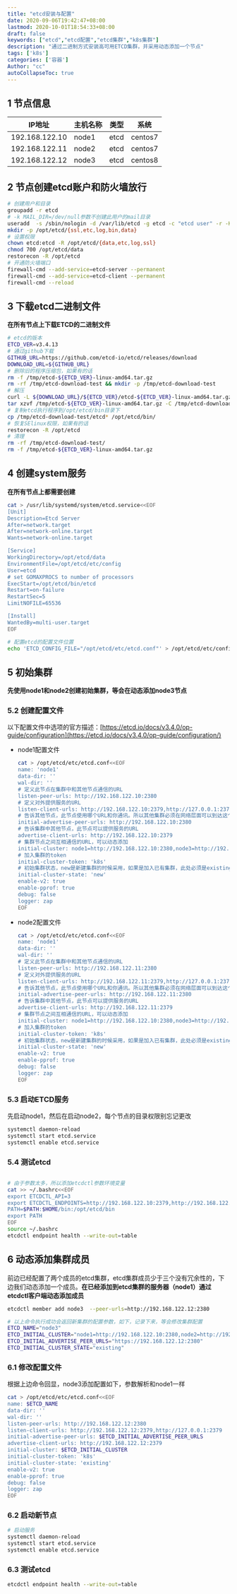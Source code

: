```yaml
---
title: "etcd安装与配置"
date: 2020-09-06T19:42:47+08:00
lastmod: 2020-10-01T18:54:33+08:00
draft: false
keywords: ["etcd","etcd配置","etcd集群","k8s集群"]
description: "通过二进制方式安装高可用ETCD集群，并采用动态添加一个节点"
tags: ['k8s']
categories: ['容器']
Author: "cc"
autoCollapseToc: true
---
```


<!--more-->

## 1 节点信息

| IP地址         | 主机名称  | 类型 | 系统    |
| -------------- | --------  | ---- | ------- |
| 192.168.122.10 | node1     | etcd | centos7 |
| 192.168.122.11 | node2     | etcd | centos7 |
| 192.168.122.12 | node3     | etcd | centos8 |


## 2 节点创建etcd账户和防火墙放行

```sh
# 创建用户和目录
groupadd -r etcd
# -k MAIL_DIR=/dev/null参数不创建此用户的mail目录
useradd  -s /sbin/nologin -d /var/lib/etcd -g etcd -c "etcd user" -r -K MAIL_DIR=/dev/null etcd
mkdir -p /opt/etcd/{ssl,etc,log,bin,data}
# 设置权限
chown etcd:etcd -R /opt/etcd/{data,etc,log,ssl}
chmod 700 /opt/etcd/data
restorecon -R /opt/etcd
# 开通防火墙端口
firewall-cmd --add-service=etcd-server --permanent
firewall-cmd --add-service=etcd-client --permanent
firewall-cmd --reload
```

## 3 下载etcd二进制文件

**在所有节点上下载ETCD的二进制文件**

```sh
# etcd的版本
ETCD_VER=v3.4.13
# 通过github下载
GITHUB_URL=https://github.com/etcd-io/etcd/releases/download
DOWNLOAD_URL=${GITHUB_URL}
# 删除旧的程序压缩包，如果有的话
rm -f /tmp/etcd-${ETCD_VER}-linux-amd64.tar.gz
rm -rf /tmp/etcd-download-test && mkdir -p /tmp/etcd-download-test
# 解压
curl -L ${DOWNLOAD_URL}/${ETCD_VER}/etcd-${ETCD_VER}-linux-amd64.tar.gz -o /tmp/etcd-${ETCD_VER}-linux-amd64.tar.gz
tar xzvf /tmp/etcd-${ETCD_VER}-linux-amd64.tar.gz -C /tmp/etcd-download-test --strip-components=1
# 复制etcd执行程序到/opt/etcd/bin目录下
cp /tmp/etcd-download-test/etcd* /opt/etcd/bin/
# 恢复SElinux权限，如果有的话
restorecon -R /opt/etcd
# 清理
rm -rf /tmp/etcd-download-test/
rm -f /tmp/etcd-${ETCD_VER}-linux-amd64.tar.gz
```
  
## 4 创建system服务

**在所有节点上都需要创建**

```sh
cat > /usr/lib/systemd/system/etcd.service<<EOF
[Unit]
Description=Etcd Server
After=network.target
After=network-online.target
Wants=network-online.target

[Service]
WorkingDirectory=/opt/etcd/data
EnvironmentFile=/opt/etcd/etc/config
User=etcd
# set GOMAXPROCS to number of processors
ExecStart=/opt/etcd/bin/etcd 
Restart=on-failure
RestartSec=5
LimitNOFILE=65536

[Install]
WantedBy=multi-user.target
EOF

# 配置etcd的配置文件位置
echo 'ETCD_CONFIG_FILE="/opt/etcd/etc/etcd.conf"' > /opt/etcd/etc/config
```

## 5 初始集群

**先使用node1和node2创建初始集群，等会在动态添加node3节点**
 
### 5.2 创建配置文件

以下配置文件中选项的官方描述：[https://etcd.io/docs/v3.4.0/op-guide/configuration](https://etcd.io/docs/v3.4.0/op-guide/configuration/)

* node1配置文件

    ```sh
    cat > /opt/etcd/etc/etcd.conf<<EOF
    name: 'node1'
    data-dir: ''
    wal-dir: ''
    # 定义此节点在集群中和其他节点通信的URL
    listen-peer-urls: http://192.168.122.10:2380
    # 定义对外提供服务的URL
    listen-client-urls: http://192.168.122.10:2379,http://127.0.0.1:2379
    # 告诉其他节点，此节点使用哪个URL和你通讯。所以其他集群必须在网络层面可以到达这个地址。URL可以包含域名
    initial-advertise-peer-urls: http://192.168.122.10:2380
    # 告诉集群中其他节点，此节点可以提供服务的URL
    advertise-client-urls: http://192.168.122.10:2379
    # 集群节点之间互相通信的URL，可以动态添加
    initial-cluster: node1=http://192.168.122.10:2380,node3=http://192.168.122.11:2380
    # 加入集群的token
    initial-cluster-token: 'k8s'
    # 初始集群状态，new是新建集群的时候采用，如果是加入已有集群，此处必须是existing
    initial-cluster-state: 'new'
    enable-v2: true
    enable-pprof: true
    debug: false
    logger: zap
    EOF
    ```

* node2配置文件

    ```sh
    cat > /opt/etcd/etc/etcd.conf<<EOF
    name: 'node1'
    data-dir: ''
    wal-dir: ''
    # 定义此节点在集群中和其他节点通信的URL
    listen-peer-urls: http://192.168.122.11:2380
    # 定义对外提供服务的URL
    listen-client-urls: http://192.168.122.11:2379,http://127.0.0.1:2379
    # 告诉其他节点，此节点使用哪个URL和你通讯。所以其他集群必须在网络层面可以到达这个地址。URL可以包含域名
    initial-advertise-peer-urls: http://192.168.122.11:2380
    # 告诉集群中其他节点，此节点可以提供服务的URL
    advertise-client-urls: http://192.168.122.11:2379
    # 集群节点之间互相通信的URL，可以动态添加
    initial-cluster: node1=http://192.168.122.10:2380,node3=http://192.168.122.11:2380
    # 加入集群的token
    initial-cluster-token: 'k8s'
    # 初始集群状态，new是新建集群的时候采用，如果是加入已有集群，此处必须是existing
    initial-cluster-state: 'new'
    enable-v2: true
    enable-pprof: true
    debug: false
    logger: zap
    EOF
    ```

### 5.3 启动ETCD服务

先启动node1，然后在启动node2，每个节点的目录权限别忘记更改

```sh
systemctl daemon-reload
systemctl start etcd.service
systemctl enable etcd.service
```

### 5.4 测试etcd

```sh

# 由于参数太多，所以添加etcdctl参数环境变量
cat >> ~/.bashrc<<EOF
export ETCDCTL_API=3
export ETCDCTL_ENDPOINTS=http://192.168.122.10:2379,http://192.168.122.11:2379
PATH=$PATH:$HOME/bin:/opt/etcd/bin
export PATH
EOF
source ~/.bashrc
etcdctl endpoint health --write-out=table
```

## 6 动态添加集群成员

前边已经配置了两个成员的etcd集群，etcd集群成员少于三个没有冗余性的，下边我们动态添加一个成员。**在已经添加到etcd集群的服务器（node1）通过etcdctl客户端动态添加成员**

```sh
etcdctl member add node3  --peer-urls=http://192.168.122.12:2380

# 以上命令执行成功会返回新集群的配置参数，如下，记录下来，等会修改集群配置
ETCD_NAME="node3"
ETCD_INITIAL_CLUSTER="node1=http://192.168.122.10:2380,node2=http://192.168.122.11:2380,node3=https://192.168.122.12:2380"
ETCD_INITIAL_ADVERTISE_PEER_URLS="https://192.168.122.12:2380"
ETCD_INITIAL_CLUSTER_STATE="existing"
```

### 6.1 修改配置文件

根据上边命令回显，node3添加配置如下，参数解析和node1一样

```sh
cat > /opt/etcd/etc/etcd.conf<<EOF
name: $ETCD_NAME
data-dir: ''
wal-dir: ''
listen-peer-urls: http://192.168.122.12:2380
listen-client-urls: http://192.168.122.12:2379,http://127.0.0.1:2379
initial-advertise-peer-urls: $ETCD_INITIAL_ADVERTISE_PEER_URLS
advertise-client-urls: http://192.168.122.12:2379
initial-cluster: $ETCD_INITIAL_CLUSTER
initial-cluster-token: 'k8s'
initial-cluster-state: 'existing'
enable-v2: true
enable-pprof: true
debug: false
logger: zap
EOF
```
        
### 6.2 启动新节点

```sh
# 启动服务
systemctl daemon-reload
systemctl start etcd.service
systemctl enable etcd.service
```
        
### 6.3 测试etcd

```sh
etcdctl endpoint health --write-out=table
```
